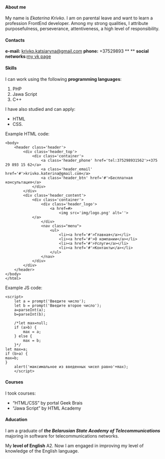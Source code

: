 #### About me


My name is *Ekaterina Krivko*.
I am on parental leave and want to learn a profession FrontEnd developer. Among my strong qualities, I attribute purposefulness, perseverance, attentiveness, a high level of responsibility.


#### Contacts


**e-mail:** krivko.katsiaryna@gmail.com
**phone:** +37529893 ** **
**social networks:**[my vk page](https://vk.com/id38241898)



#### Skills

I can work using the following **programming languages**:
1. PHP
2. Jawa Script
3. C++

I have also studied and can apply:
- HTML
- CSS.

 Example HTML code:
```
<body>
    <header class='header'>
        <div class='header_top'>
            <div class='container'>
                <a class='header_phone' href='tel:375298931562'>+375 29 893 15 62</a>
                <a class='header_email' href='#'>krivko.katerina@gmail.com</a>
                <a class='header_btn' href='#'>Бесплатная консультация</a>
            </div>
        </div>
        <div class='header_content'>
            <div class='container'>
                <div class='header_logo'>
                    <a href=#>
                        <img src='img/logo.png' alt=''>
			</a>
                </div>
                <nav class="menu">
                    <ul>
                        <li><a href='#'>Главная</a></li>
                        <li><a href='#'>О компании</a></li>
                        <li><a href='#'>Услуги</a></li>
                        <li><a href='#'>Контакты</a></li>
                    </ul>
                </nav>
            </div>
        </div>
    </header>
</body>
</html>
```

Example JS code: 

```
<script>
	let a = prompt('Введите число');
	let b = prompt('Введите второе число');
	a=parseInt(a);
	b=parseInt(b);

	/*let max=null;
	if (a>b) {
		max = a;
	} else {
		max = b;
	}*/
let max=a;
if (b>a) {
max=b;
}
	alert('максимальное из введенных чисел равно'+max);
	</script>
```

#### Courses
I took courses:
-	 “HTML/CSS” by portal Geek Brais
- “Jawa Script” by HTML Academy 

#### Aducation


I am a graduate of ***the Belarusian State Academy of Telecommunications*** majoring in software for telecommunications networks.


My **level of English** A2. Now I am engaged in improving my level of knowledge of the English language.


